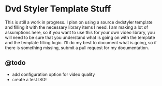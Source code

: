 # Dvd Styler Template Stuff

This is still a work in progress.  I plan on using a source dvdstyler template and filling it with the necessary library items I need.  I am making a lot of assumptions here, so if you want to use this for your own video library, you will need to be sure that you understand what is going on with the template and the template filling logic.  I'll do my best to document what is going, so if there is something missing, submit a pull request for my documentation.

## @todo

* add configuration option for video quality
* create a test ISO!
